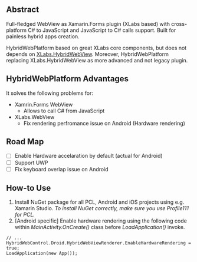 ## Abstract
Full-fledged WebView as Xamarin.Forms plugin (XLabs based) with cross-platform C# to JavaScript and JavaScript to C# calls support. Built for painless hybrid apps creation.

HybridWebPlatform based on great XLabs core components, but does not depends on [XLabs.HybridWebView](https://github.com/XLabs/Xamarin-Forms-Labs/wiki/HybridWebView). Moreover, HybridWebPlatform replacing XLabs.HybridWebView as more advanced and not legacy plugin.

## HybridWebPlatform Advantages
It solves the following problems for:

- Xamrin.Forms WebView
  - Allows to call C# from JavaScript
- XLabs.WebView
  - Fix rendering perfromance issue on Android (Hardware rendering)

## Road Map
- [ ] Enable Hardware accelaration by default (actual for Android)
- [ ] Support UWP
- [ ] Fix keyboard overlap issue on Android

## How-to Use
1. Install NuGet package for all PCL, Android and iOS projects using e.g. Xamarin Studio. *To install NuGet correctly, make sure you use Profile111 for PCL.*
1. [Android specific] Enable hardware rendering using the following code within _MainActivity.OnCreate()_ class before _LoadApplication()_ invoke.
```
// ...
HybridWebControl.Droid.HybridWebViewRenderer.EnableHardwareRendering = true;
LoadApplication(new App());
```
